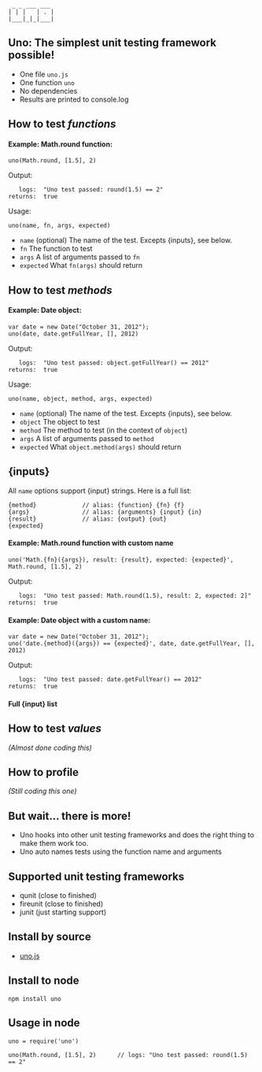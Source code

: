      _ _ ___ ___
    | | |   | . |
    |___|_|_|___|

## Uno: The simplest unit testing framework possible! ##

* One file `uno.js`
* One function `uno`
* No dependencies
* Results are printed to console.log

## How to test _functions_ ##

#### Example: Math.round function: ####
    
    uno(Math.round, [1.5], 2)
    
Output:

       logs:  "Uno test passed: round(1.5) == 2"
    returns:  true

Usage: 

    uno(name, fn, args, expected)

* `name` (optional) The name of the test. Excepts {inputs}, see below.
* `fn` The function to test
* `args` A list of arguments passed to `fn`
* `expected` What `fn(args)` should return

## How to test _methods_ ##

#### Example: Date object: ####

    var date = new Date("October 31, 2012");
    uno(date, date.getFullYear, [], 2012)

Output:

       logs:  "Uno test passed: object.getFullYear() == 2012"
    returns:  true

Usage:

    uno(name, object, method, args, expected)

* `name` (optional) The name of the test. Excepts {inputs}, see below.
* `object` The object to test
* `method` The method to test (in the context of `object`)
* `args` A list of arguments passed to `method`
* `expected` What `object.method(args)` should return



## {inputs} ##

All `name` options support {input} strings. Here is a full list:

    {method}             // alias: {function} {fn} {f}
    {args}               // alias: {arguments} {input} {in}
    {result}             // alias: {output} {out}
    {expected}

#### Example: Math.round function with custom name

    uno('Math.{fn}({args}), result: {result}, expected: {expected}', Math.round, [1.5], 2)

Output:

       logs:  "Uno test passed: Math.round(1.5), result: 2, expected: 2]"
    returns:  true

#### Example: Date object with a custom name: ####

    var date = new Date("October 31, 2012");
    uno('date.{method}({args}) == {expected}', date, date.getFullYear, [], 2012)

Output:

       logs:  "Uno test passed: date.getFullYear() == 2012"
    returns:  true





#### Full {input} list ####


## How to test _values_ ##
_(Almost done coding this)_

## How to profile ##
_(Still coding this one)_

## But wait... there is more! ##

* Uno hooks into other unit testing frameworks and does the right thing to make them work too.
* Uno auto names tests using the function name and arguments

## Supported unit testing frameworks ##

* qunit (close to finished)
* fireunit (close to finished)
* junit (just starting support)

## Install by source ##

* [uno.js](https://raw.github.com/evanmoran/uno/master/uno.js)

## Install to node ##

    npm install uno
    
## Usage in node ##

    uno = require('uno')
    
    uno(Math.round, [1.5], 2)      // logs: "Uno test passed: round(1.5) == 2"
    
   
    
    
